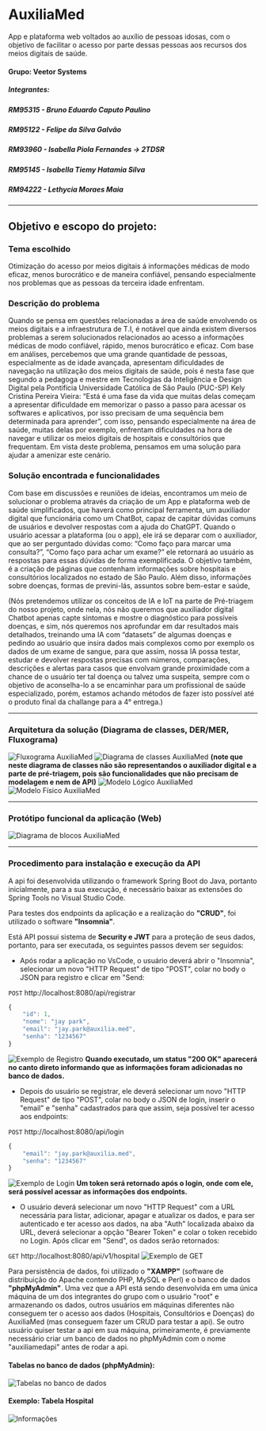 # AuxiliaMed

App e plataforma web voltados ao auxílio de pessoas idosas, com o objetivo de facilitar o acesso por parte dessas pessoas aos recursos dos meios digitais de saúde.

#### Grupo: Veetor Systems
##### Integrantes:
##### RM95315 - Bruno Eduardo Caputo Paulino
##### RM95122 - Felipe da Silva Galvão
##### RM93960 - Isabella Piola Fernandes -> **2TDSR**
##### RM95145 - Isabella Tiemy Hatamia Silva
##### RM94222 - Lethycia Moraes Maia

---

## Objetivo e escopo do projeto:
### Tema escolhido
Otimização do acesso por meios digitais á informações médicas de modo eficaz, menos burocrático e de maneira confiável, pensando especialmente nos problemas que as pessoas da terceira idade enfrentam.

### Descrição do problema
Quando se pensa em questões relacionadas a área de saúde envolvendo os meios digitais e a infraestrutura de T.I, é notável que ainda existem diversos problemas a serem solucionados relacionados ao acesso a informações médicas de modo confiável, rápido, menos burocrático e eficaz. Com base em análises, percebemos que uma grande quantidade de pessoas, especialmente as de idade avançada, apresentam dificuldades de navegação na utilização dos meios digitais de saúde, pois é nesta fase que segundo a pedagoga e mestre em Tecnologias da Inteligência e Design Digital pela Pontifícia Universidade Católica de São Paulo (PUC-SP) Kely Cristina Pereira Vieira: “Está é uma fase da vida que muitas delas começam a apresentar dificuldade em memorizar o passo a passo para acessar os softwares e aplicativos, por isso precisam de uma sequência bem determinada para aprender”, com isso, pensando especialmente na área de saúde, muitas delas por exemplo, enfrentam dificuldades na hora de navegar e utilizar os meios digitais de hospitais e consultórios que frequentam. Em vista deste problema, pensamos em uma solução para ajudar a amenizar este cenário.

### Solução encontrada e funcionalidades
Com base em discussões e reuniões de ideias, encontramos um meio de solucionar o problema através da criação de um App e plataforma web de saúde simplificados, que haverá como principal ferramenta, um auxiliador digital que funcionária como um ChatBot, capaz de capitar dúvidas comuns de usuários e devolver respostas com a ajuda do ChatGPT. Quando o usuário acessar a plataforma (ou o app), ele irá se deparar com o auxiliador, que ao ser perguntado dúvidas como: “Como faço para marcar uma consulta?”, “Como faço para achar um exame?” ele retornará ao usuário as respostas para essas dúvidas de forma exemplificada. O objetivo também, é a criação de páginas que contenham informações sobre hospitais e consultórios localizados no estado de São Paulo. Além disso, informações sobre doenças, formas de previni-lás, assuntos sobre bem-estar e saúde, 

(Nós pretendemos utilizar os conceitos de IA e IoT na parte de Pré-triagem do nosso projeto, onde nela, nós não queremos que auxiliador digital Chatbot apenas capte sintomas e mostre o diagnóstico para possíveis doenças, e sim, nós queremos nos aprofundar em dar resultados mais detalhados, treinando uma IA com “datasets” de algumas doenças e pedindo ao usuário que insira dados mais complexos como por exemplo os dados de um exame de sangue, para que assim, nossa IA possa testar, estudar e devolver respostas precisas com números, comparações, descrições e alertas para casos que envolvam grande proximidade com a chance de o usuário ter tal doença ou talvez uma suspeita, sempre com o objetivo de aconselha-lo a se encaminhar para um profissional de saúde especializado, porém, estamos achando métodos de fazer isto possível até o produto final da challange para a 4° entrega.)

---
### Arquitetura da solução (Diagrama de classes, DER/MER, Fluxograma)
![Fluxograma AuxiliaMed](img/am-arquitetura-diagrama.png)
![Diagrama de classes AuxiliaMed](img/diagrama-classes-am.png)
**(note que neste diagrama de classes não são representandos o auxiliador digital e a parte de pré-triagem, pois são funcionalidades que não precisam de modelagem e nem de API)**
![Modelo Lógico AuxiliaMed](img/logical-model.png)
![Modelo Físico AuxiliaMed](img/physical-model.png)


---
### Protótipo funcional da aplicação (Web)

![Diagrama de blocos AuxiliaMed](img/am-prototipo-web.png)

---
### Procedimento para instalação e execução da API
A api foi desenvolvida utilizando o framework Spring Boot do Java, portanto inicialmente, para a sua execução, é necessário baixar as extensões do Spring Tools no Visual Studio Code. 

Para testes dos endpoints da aplicação e a realização do **"CRUD"**, foi utilizado o software **"Insomnia"**.

Está API possui sistema de **Security e JWT** para a proteção de seus dados, portanto, para ser executada, os seguintes passos devem ser seguidos:

- Após rodar a aplicação no VsCode, o usuário deverá abrir o "Insomnia", selecionar um novo "HTTP Request" de tipo "POST", colar no body o JSON para registro e clicar em "Send:

`POST` http://localhost:8080/api/registrar

```js
{
	"id": 1,
	"nome": "jay park",
	"email": "jay.park@auxilia.med",
	"senha": "1234567"
}
```

![Exemplo de Registro](img/registrar.png)
**Quando executado, um status "200 OK" aparecerá no canto direto informando que as informações foram adicionadas no banco de dados.**


- Depois do usuário se registrar, ele deverá selecionar um novo "HTTP Request" de tipo "POST", colar no body o JSON de login, inserir o "email" e "senha" cadastrados para que  assim, seja possível ter acesso aos endpoints:

`POST` http://localhost:8080/api/login

```js
{
	"email": "jay.park@auxilia.med",
	"senha": "1234567"
}
```
![Exemplo de Login](img/login.png)
**Um token será retornado após o login, onde com ele, será possível acessar as informações dos endpoints.**

- O usuário deverá selecionar um novo "HTTP Request" com a URL necessária para listar, adicionar, apagar e atualizar os dados, e para ser autenticado e ter acesso aos dados, na aba "Auth" localizada abaixo da URL, deverá selecionar a opção "Bearer Token" e colar o token recebido no Login. Após clicar em "Send", os dados serão retornados:

`GET` http://localhost:8080/api/v1/hospital
![Exemplo de GET](img/get-hospital.png)

Para persistência de dados, foi utilizado o **"XAMPP"** (software de distribuição do Apache contendo PHP, MySQL e Perl) e o banco de dados **"phpMyAdmin"**. Uma vez que a API está sendo desenvolvida em uma única máquina de um dos integrantes do grupo com o usuário "root" e armazenando os dados, outros usuários em máquinas diferentes não conseguem ter o acesso aos dados (Hospitais, Consultórios e Doenças) do AuxiliaMed (mas conseguem fazer um CRUD para testar a api). Se outro usuário quiser testar a api em sua máquina, primeiramente, é previamente necessário criar um banco de dados no phpMyAdmin com o nome "auxiliamedapi" antes de rodar a api.

#### Tabelas no banco de dados (phpMyAdmin):
![Tabelas no banco de dados](img/tabelas-php.png)

#### Exemplo: Tabela Hospital
![Informações](img/tabela-hospital.png)


